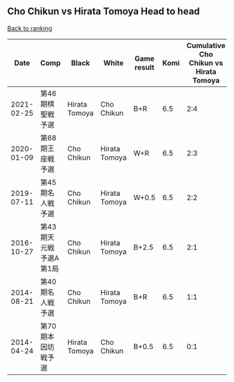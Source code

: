 ## Cho Chikun vs Hirata Tomoya Head to head

[Back to ranking](../../index.md)




| **Date** | **Comp** | **Black** | **White** | **Game result** | **Komi** | **Cumulative Cho Chikun vs Hirata Tomoya** | **Cho Chikun streak** | **Hirata Tomoya streak** | 
| --- | --- | --- | --- | --- | --- | --- | --- | --- |
| 2021-02-25 | 第46期棋聖戦予選 | Hirata Tomoya | Cho Chikun | B+R | 6.5 | 2:4 | 0 | 3 | 
| 2020-01-09 | 第68期王座戦予選 | Cho Chikun | Hirata Tomoya | W+R | 6.5 | 2:3 | 0 | 2 | 
| 2019-07-11 | 第45期名人戦予選 | Cho Chikun | Hirata Tomoya | W+0.5 | 6.5 | 2:2 | 0 | 1 | 
| 2016-10-27 | 第43期天元戦　予選A第1局 | Cho Chikun | Hirata Tomoya | B+2.5 | 6.5 | 2:1 | 2 | 0 | 
| 2014-08-21 | 第40期名人戦予選 | Cho Chikun | Hirata Tomoya | B+R | 6.5 | 1:1 | 1 | 0 | 
| 2014-04-24 | 第70期本因坊戦予選 | Hirata Tomoya | Cho Chikun | B+0.5 | 6.5 | 0:1 | 0 | 1 |




